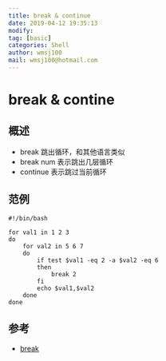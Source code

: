 ```yaml
---
title: break & continue
date: 2019-04-12 19:35:13	
modify: 
tag: [basic]
categories: Shell 
author: wmsj100
mail: wmsj100@hotmail.com
---
```


# break & contine

## 概述
- break 跳出循环，和其他语言类似
- break num 表示跳出几层循环
- continue 表示跳过当前循环

## 范例
```shell
#!/bin/bash

for val1 in 1 2 3
do
    for val2 in 5 6 7
    do
        if test $val1 -eq 2 -a $val2 -eq 6
        then
            break 2
        fi
        echo $val1,$val2
    done
done
```

## 参考
- [break](http://c.biancheng.net/cpp/view/7010.html)
